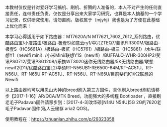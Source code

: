 
本教材仅仅是针对爱好学习搞机、刷机、折腾的人准备的，本人不对产生的任何直接责任，连带责任负责，仅仅是分享出来大家学习研究，也算是本人搞基的一个学习记录，仅供研究使用，请勿直刷。版权属于（mjyhj）我也是为了方便在此基础上优化而来！

本学习心得适用于如下路由器：MT7620A/N MT7621_7602_7612_系列路由，优酷路由宝/小度路由/极路由-极壹S/如意云ry1/中兴ZTEQ7/斐讯FIR300M/极路由-极壹S（HC5661A）/极路由-极贰（HC5761）/极路由-极三（HC5861）/水牛/联想Y1（newifi mini）/小米Mini/联想Y1S（newifi）/BUFFALO-WHR-300HP2/斐讯PSG712/斐讯PSG1208//乐携WT3020迷你无线路由器/5K无线路由器/联想newif2(D1)/优酷路由宝L2/华硕RT-N56UB1-RE6500-64M/RT-AC51U、RT-N56U、RT-N65U	RT-AC51U、RT-N56U、RT-N65U/目前斐讯K1/K2联想的Newifi

以上路由器均可以用恩山大神的breed刷入第三方固件，具体刷入breed刷机请移步【2017-1-16】AR/QCA/MTK Breed，功能强大的多线程 Bootloader ，直接刷老毛子Padavan固件请移步到：[2017-4-3]改华硕[N14U N54U]5G 2G的7620老毛子Padavan固件(私人云储存 aria2 QOS)。

使用教程在：https://zhuanlan.zhihu.com/p/26323358